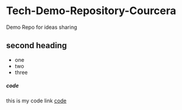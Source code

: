 # Tech-Demo-Repository-Courcera
Demo Repo for ideas sharing
## second heading 
* one
* two
* three


##### code
this is my code link [code](https://gist.github.com/xxx-holic-01/3e6fdeb480f7f9c6dcf02f0c14397f2a)
